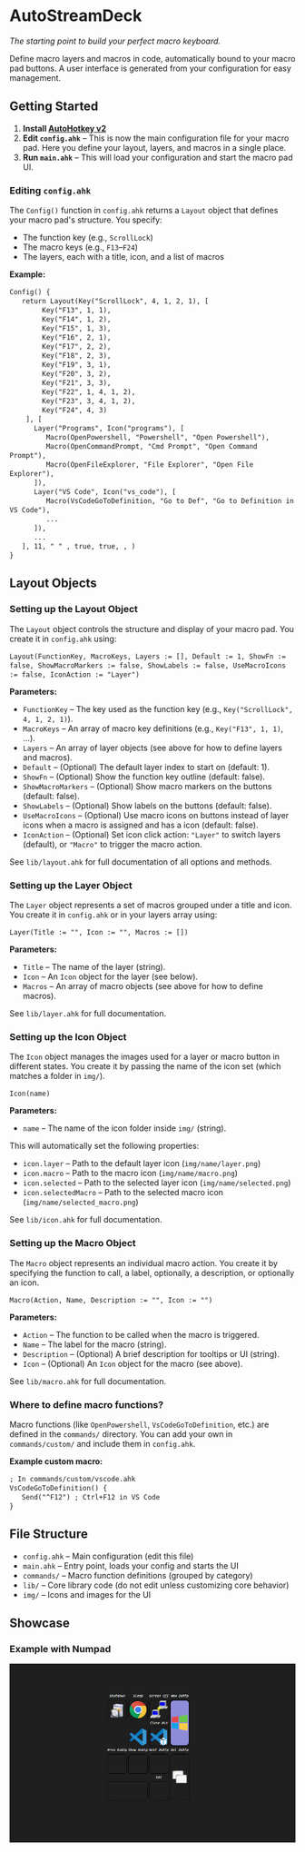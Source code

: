 # AutoStreamDeck
*The starting point to build your perfect macro keyboard.*

Define macro layers and macros in code, automatically bound to your macro pad buttons. A user interface is generated from your configuration for easy management.

## Getting Started

1. **Install [AutoHotkey v2](https://www.autohotkey.com/download/)**
2. **Edit `config.ahk`** – This is now the main configuration file for your macro pad. Here you define your layout, layers, and macros in a single place.
3. **Run `main.ahk`** – This will load your configuration and start the macro pad UI.

### Editing `config.ahk`

The `Config()` function in `config.ahk` returns a `Layout` object that defines your macro pad's structure. You specify:

- The function key (e.g., `ScrollLock`)
- The macro keys (e.g., `F13`–`F24`)
- The layers, each with a title, icon, and a list of macros

**Example:**

```ahk
Config() {
   return Layout(Key("ScrollLock", 4, 1, 2, 1), [
        Key("F13", 1, 1),
        Key("F14", 1, 2),
        Key("F15", 1, 3),
        Key("F16", 2, 1),
        Key("F17", 2, 2),
        Key("F18", 2, 3),
        Key("F19", 3, 1),
        Key("F20", 3, 2),
        Key("F21", 3, 3),
        Key("F22", 1, 4, 1, 2),
        Key("F23", 3, 4, 1, 2),
        Key("F24", 4, 3)
    ], [
      Layer("Programs", Icon("programs"), [
         Macro(OpenPowershell, "Powershell", "Open Powershell"),
         Macro(OpenCommandPrompt, "Cmd Prompt", "Open Command Prompt"),
         Macro(OpenFileExplorer, "File Explorer", "Open File Explorer"),
      ]),
      Layer("VS Code", Icon("vs_code"), [
         Macro(VsCodeGoToDefinition, "Go to Def", "Go to Definition in VS Code"),
         ...
      ]),
      ...
   ], 11, " " , true, true, , )
}
```

## Layout Objects

### Setting up the Layout Object

The `Layout` object controls the structure and display of your macro pad. You create it in `config.ahk` using:

```ahk
Layout(FunctionKey, MacroKeys, Layers := [], Default := 1, ShowFn := false, ShowMacroMarkers := false, ShowLabels := false, UseMacroIcons := false, IconAction := "Layer")
```

**Parameters:**

- `FunctionKey` – The key used as the function key (e.g., `Key("ScrollLock", 4, 1, 2, 1)`).
- `MacroKeys` – An array of macro key definitions (e.g., `Key("F13", 1, 1)`, ...).
- `Layers` – An array of layer objects (see above for how to define layers and macros).
- `Default` – (Optional) The default layer index to start on (default: 1).
- `ShowFn` – (Optional) Show the function key outline (default: false).
- `ShowMacroMarkers` – (Optional) Show macro markers on the buttons (default: false).
- `ShowLabels` – (Optional) Show labels on the buttons (default: false).
- `UseMacroIcons` – (Optional) Use macro icons on buttons instead of layer icons when a macro is assigned and has a icon (default: false).
- `IconAction` – (Optional) Set icon click action: `"Layer"` to switch layers (default), or `"Macro"` to trigger the macro action.

See `lib/layout.ahk` for full documentation of all options and methods.

### Setting up the Layer Object

The `Layer` object represents a set of macros grouped under a title and icon. You create it in `config.ahk` or in your layers array using:

```ahk
Layer(Title := "", Icon := "", Macros := [])
```

**Parameters:**

- `Title` – The name of the layer (string).
- `Icon` – An `Icon` object for the layer (see below).
- `Macros` – An array of macro objects (see above for how to define macros).

See `lib/layer.ahk` for full documentation.

### Setting up the Icon Object

The `Icon` object manages the images used for a layer or macro button in different states. You create it by passing the name of the icon set (which matches a folder in `img/`).

```ahk
Icon(name)
```

**Parameters:**

- `name` – The name of the icon folder inside `img/` (string).

This will automatically set the following properties:

- `icon.layer` – Path to the default layer icon (`img/name/layer.png`)
- `icon.macro` – Path to the macro icon (`img/name/macro.png`)
- `icon.selected` – Path to the selected layer icon (`img/name/selected.png`)
- `icon.selectedMacro` – Path to the selected macro icon (`img/name/selected_macro.png`)

See `lib/icon.ahk` for full documentation.

### Setting up the Macro Object

The `Macro` object represents an individual macro action. You create it by specifying the function to call, a label, optionally, a description, or optionally an icon.

```ahk
Macro(Action, Name, Description := "", Icon := "")
```

**Parameters:**

- `Action` – The function to be called when the macro is triggered.
- `Name` – The label for the macro (string).
- `Description` – (Optional) A brief description for tooltips or UI (string).
- `Icon` – (Optional) An `Icon` object for the macro (see above).

See `lib/macro.ahk` for full documentation.

### Where to define macro functions?

Macro functions (like `OpenPowershell`, `VsCodeGoToDefinition`, etc.) are defined in the `commands/` directory. You can add your own in `commands/custom/` and include them in `config.ahk`.

**Example custom macro:**

```ahk
; In commands/custom/vscode.ahk
VsCodeGoToDefinition() {
   Send("^F12") ; Ctrl+F12 in VS Code
}
```

## File Structure

- `config.ahk` – Main configuration (edit this file)
- `main.ahk` – Entry point, loads your config and starts the UI
- `commands/` – Macro function definitions (grouped by category)
- `lib/` – Core library code (do not edit unless customizing core behavior)
- `img/` – Icons and images for the UI

## Showcase

### Example with Numpad
![numpad example](img/showcase.png)